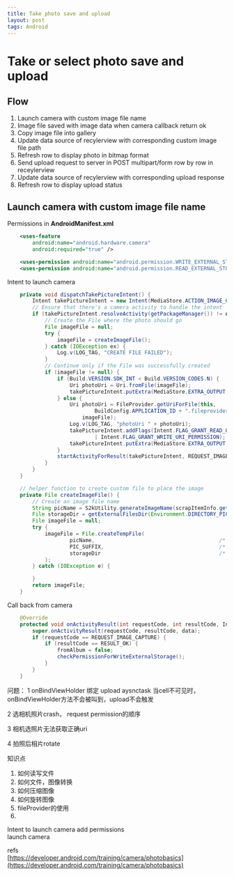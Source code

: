 ```yaml
---
title: Take photo save and upload  
layout: post
tags: Android 
---
```


# Take or select photo save and upload    

## Flow  
1. Launch camera with custom image file name  
2. Image file saved with image data when camera callback return ok
3. Copy image file into gallery
3. Update data source of recylerview with corresponding custom image file path
4. Refresh row to display photo in bitmap format  
5. Send upload request to server in POST multipart/form row by row in receylerview  
6. Update data source of recylerview with corresponding upload response  
7. Refresh row to display upload status  

## Launch camera with custom image file name   
Permissions in **AndroidManifest.xml**
```xml
    <uses-feature
        android:name="android.hardware.camera"
        android:required="true" />

    <uses-permission android:name="android.permission.WRITE_EXTERNAL_STORAGE" />
    <uses-permission android:name="android.permission.READ_EXTERNAL_STORAGE" />
```

Intent to launch camera
```java
    private void dispatchTakePictureIntent() {
        Intent takePictureIntent = new Intent(MediaStore.ACTION_IMAGE_CAPTURE);
        // Ensure that there's a camera activity to handle the intent
        if (takePictureIntent.resolveActivity(getPackageManager()) != null) {
            // Create the File where the photo should go
            File imageFile = null;
            try {
                imageFile = createImageFile();
            } catch (IOException ex) {
                Log.v(LOG_TAG, "CREATE FILE FAILED");
            }
            // Continue only if the File was successfully created
            if (imageFile != null) {
                if (Build.VERSION.SDK_INT < Build.VERSION_CODES.N) {
                    Uri photoUri = Uri.fromFile(imageFile);
                    takePictureIntent.putExtra(MediaStore.EXTRA_OUTPUT, photoUri);
                } else {
                    Uri photoUri = FileProvider.getUriForFile(this,
                            BuildConfig.APPLICATION_ID + ".fileprovider",
                        imageFile);
                    Log.v(LOG_TAG, "photoUri " + photoUri);
                    takePictureIntent.addFlags(Intent.FLAG_GRANT_READ_URI_PERMISSION
                            | Intent.FLAG_GRANT_WRITE_URI_PERMISSION);
                    takePictureIntent.putExtra(MediaStore.EXTRA_OUTPUT, photoUri);
                }
                startActivityForResult(takePictureIntent, REQUEST_IMAGE_CAPTURE);
            }
        }
    }

    // helper function to create custom file to place the image
    private File createImageFile() {
        // Create an image file name
        String picName = S2kUtility.generateImageName(scrapItemInfo.getItem(), scrapItemInfo.getQuantity(), currentRow);
        File storageDir = getExternalFilesDir(Environment.DIRECTORY_PICTURES);
        File imageFile = null;
        try {
            imageFile = File.createTempFile(
                    picName,                                        /* prefix */
                    PIC_SUFFIX,                                     /* suffix */
                    storageDir                                      /* directory */
            );
        } catch (IOException e) {

        }
        return imageFile;
    }
```

Call back from camera  
```java
    @Override
    protected void onActivityResult(int requestCode, int resultCode, Intent data) {
        super.onActivityResult(requestCode, resultCode, data);
        if (requestCode == REQUEST_IMAGE_CAPTURE) {
            if (resultCode == RESULT_OK) {
                fromAlbum = false;
                checkPermissionForWriteExternalStorage();
            }
        }
    }
```

问题：
1 onBindViewHolder 绑定 upload aysnctask
当cell不可见时，onBindViewHolder方法不会被叫到，upload不会触发

2 选相机照片crash，
request permission的顺序

3 相机选照片无法获取正确uri

4 拍照后相片rotate 

知识点
1. 如何读写文件
2. 如何文件，图像转换
3. 如何压缩图像
4. 如何旋转图像
5. fileProvider的使用 
6. 

Intent to launch camera
add permissions  
launch camera  




refs  
[https://developer.android.com/training/camera/photobasics](https://developer.android.com/training/camera/photobasics)  